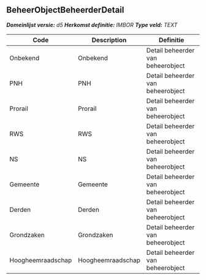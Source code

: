 ﻿## BeheerObjectBeheerderDetail

*__Domeinlijst versie:__ d5*
*__Herkomst definitie:__ IMBOR*
*__Type veld:__ TEXT*

|__Code__ |__Description__ |__Definitie__	|
|	---	|	---	|   ---	| 
| Onbekend | Onbekend | Detail beheerder van beheerobject |
| PNH | PNH | Detail beheerder van beheerobject |
| Prorail | Prorail | Detail beheerder van beheerobject |
| RWS | RWS | Detail beheerder van beheerobject |
| NS | NS | Detail beheerder van beheerobject |
| Gemeente | Gemeente | Detail beheerder van beheerobject |
| Derden | Derden | Detail beheerder van beheerobject |
| Grondzaken | Grondzaken | Detail beheerder van beheerobject |
| Hoogheemraadschap | Hoogheemraadschap | Detail beheerder van beheerobject |
